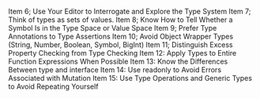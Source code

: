 Item 6; Use Your Editor to Interrogate and Explore the Type System
Item 7; Think of types as sets of values.
Item 8; Know How to Tell Whether a Symbol Is in the Type Space or Value Space
Item 9; Prefer Type Annotations to Type Assertions
Item 10; Avoid Object Wrapper Types (String, Number, Boolean, Symbol, BigInt)
Item 11; Distinguish Excess Property Checking from Type Checking
Item 12: Apply Types to Entire Function Expressions When Possible
Item 13: Know the Differences Between type and interface
Item 14: Use readonly to Avoid Errors Associated with Mutation
Item 15: Use Type Operations and Generic Types to Avoid Repeating Yourself
